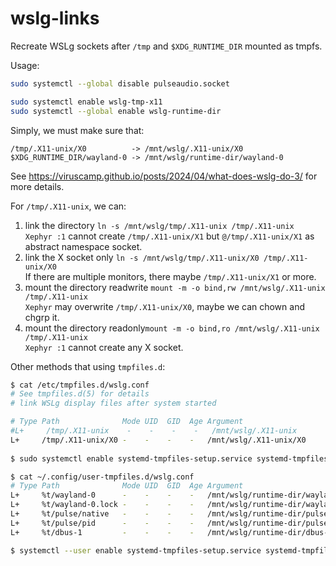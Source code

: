 # wslg-links
Recreate WSLg sockets after `/tmp` and `$XDG_RUNTIME_DIR` mounted as tmpfs.  

Usage:
```sh
sudo systemctl --global disable pulseaudio.socket

sudo systemctl enable wslg-tmp-x11
sudo systemctl --global enable wslg-runtime-dir
```

Simply, we must make sure that:  

```
/tmp/.X11-unix/X0          -> /mnt/wslg/.X11-unix/X0
$XDG_RUNTIME_DIR/wayland-0 -> /mnt/wslg/runtime-dir/wayland-0
```

See https://viruscamp.github.io/posts/2024/04/what-does-wslg-do-3/ for more details.  

For `/tmp/.X11-unix`, we can:  
1. link the directory `ln -s /mnt/wslg/tmp/.X11-unix /tmp/.X11-unix`  
    `Xephyr :1` cannot create `/tmp/.X11-unix/X1` but `@/tmp/.X11-unix/X1` as abstract namespace socket.
2. link the X socket only `ln -s /mnt/wslg/tmp/.X11-unix/X0 /tmp/.X11-unix/X0`  
    If there are multiple monitors, there maybe `/tmp/.X11-unix/X1` or more.
3. mount the directory readwrite `mount -m -o bind,rw /mnt/wslg/.X11-unix /tmp/.X11-unix`  
    `Xephyr` may overwrite `/tmp/.X11-unix/X0`, maybe we can chown and chgrp it.
4. mount the directory readonly`mount -m -o bind,ro /mnt/wslg/.X11-unix /tmp/.X11-unix`  
    `Xephyr :1` cannot create any X socket.


Other methods that using `tmpfiles.d`:

```sh
$ cat /etc/tmpfiles.d/wslg.conf
# See tmpfiles.d(5) for details
# link WSLg display files after system started

# Type Path              Mode UID  GID  Age Argument
#L+     /tmp/.X11-unix    -    -    -    -   /mnt/wslg/.X11-unix
L+     /tmp/.X11-unix/X0 -    -    -    -   /mnt/wslg/.X11-unix/X0
 
$ sudo systemctl enable systemd-tmpfiles-setup.service systemd-tmpfiles-clean.timer
```

```sh
$ cat ~/.config/user-tmpfiles.d/wslg.conf
# Type Path              Mode UID  GID  Age Argument
L+     %t/wayland-0      -    -    -    -   /mnt/wslg/runtime-dir/wayland-0
L+     %t/wayland-0.lock -    -    -    -   /mnt/wslg/runtime-dir/wayland-0.lock
L+     %t/pulse/native   -    -    -    -   /mnt/wslg/runtime-dir/pulse/native
L+     %t/pulse/pid      -    -    -    -   /mnt/wslg/runtime-dir/pulse/pid
L+     %t/dbus-1         -    -    -    -   /mnt/wslg/runtime-dir/dbus-1

$ systemctl --user enable systemd-tmpfiles-setup.service systemd-tmpfiles-clean.timer
```
